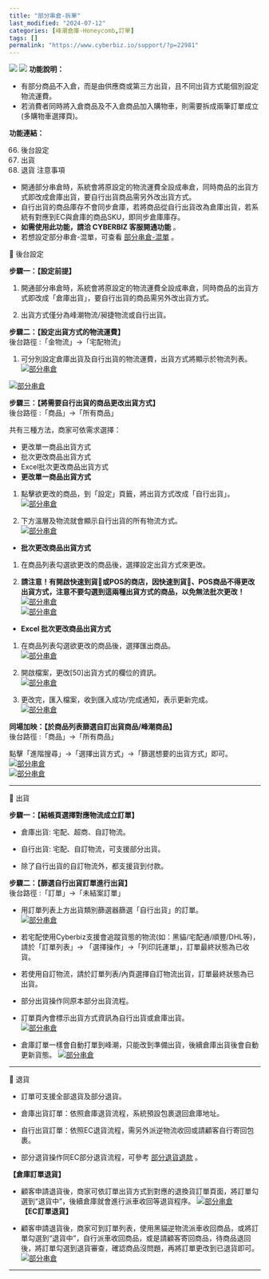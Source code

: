 ```yaml
---
title: "部分串倉-拆單"
last_modified: "2024-07-12"
categories: [峰潮倉庫-Honeycomb,訂單]
tags: []
permalink: "https://www.cyberbiz.io/support/?p=22981"
---
```


![](https://www.cyberbiz.io/support/wp-content/uploads/適用站別.png)
[![](https://www.cyberbiz.io/support/wp-content/uploads/台灣站.png)](https://www.cyberbiz.io/support/?page_id=2490)
**功能說明：**  

* 有部分商品不入倉，而是由供應商或第三方出貨，且不同出貨方式能個別設定物流運費。
* 若消費者同時將入倉商品及不入倉商品加入購物車，則需要拆成兩筆訂單成立(多購物車選擇頁)。

**功能連結：**  

66. 後台設定
67. 出貨
68. 退貨
注意事項  

* 開通部分串倉時，系統會將原設定的物流運費全設成串倉，同時商品的出貨方式即改成倉庫出貨，要自行出貨商品需另外改出貨方式。
* 自行出貨的商品庫存不會同步倉庫，若將商品從自行出貨改為倉庫出貨，若系統有對應到EC與倉庫的商品SKU，即同步倉庫庫存。
* **如需使用此功能，請洽 CYBERBIZ 客服開通功能** 。
* 若想設定部分串倉-混單，可查看 [部分串倉-混單](https://www.cyberbiz.io/support/?p=23149) 。

📌 後台設定  

**步驟一：【設定前提】**  

1. 開通部分串倉時，系統會將原設定的物流運費全設成串倉，同時商品的出貨方式即改成「倉庫出貨」，要自行出貨的商品需另外改出貨方式。


2. 出貨方式僅分為峰潮物流/昶捷物流或自行出貨。


**步驟二：【設定出貨方式的物流運費】**  
後台路徑 :「金物流」→「宅配物流」  


1. 可分別設定倉庫出貨及自行出貨的物流運費，出貨方式將顯示於物流列表。  
[![部分串倉](https://www.cyberbiz.io/support/wp-content/uploads/部分串倉_拆單001.png)](https://www.cyberbiz.io/support/wp-content/uploads/部分串倉_拆單001.png)  

[![部分串倉](https://www.cyberbiz.io/support/wp-content/uploads/部分串倉_拆單002.png)](https://www.cyberbiz.io/support/wp-content/uploads/部分串倉_拆單002.png)  



**步驟三：【將需要自行出貨的商品更改出貨方式】**  
後台路徑 :「商品」→「所有商品」  

共有三種方法，商家可依需求選擇：

* 更改單一商品出貨方式
* 批次更改商品出貨方式
* Excel批次更改商品出貨方式
* **更改單一商品出貨方式**  

1. 點擊欲更改的商品，到「設定」頁籤，將出貨方式改成「自行出貨」。  
[![部分串倉](https://www.cyberbiz.io/support/wp-content/uploads/部分串倉_拆單003.png)](https://www.cyberbiz.io/support/wp-content/uploads/部分串倉_拆單003.png)  

2. 下方溫層及物流就會顯示自行出貨的所有物流方式。  
[![部分串倉](https://www.cyberbiz.io/support/wp-content/uploads/部分串倉_拆單004.png)](https://www.cyberbiz.io/support/wp-content/uploads/部分串倉_拆單004.png)  



* **批次更改商品出貨方式**
1. 在商品列表勾選欲更改的商品後，選擇設定出貨方式來更改。  

2. **請注意！有開啟快速到貨或POS的商店，因快速到貨、POS商品不得更改出貨方式，注意不要勾選到這兩種出貨方式的商品，以免無法批次更改！**
[![部分串倉](https://www.cyberbiz.io/support/wp-content/uploads/部分串倉_拆單005.png)](https://www.cyberbiz.io/support/wp-content/uploads/部分串倉_拆單005.png)  
[![部分串倉](https://www.cyberbiz.io/support/wp-content/uploads/2021/11/部分串倉_拆單03.png)](https://www.cyberbiz.io/support/wp-content/uploads/2021/11/部分串倉_拆單03.png)  



* **Excel 批次更改商品出貨方式**
1. 在商品列表勾選欲更改的商品後，選擇匯出商品。  
[![部分串倉](https://www.cyberbiz.io/support/wp-content/uploads/部分串倉_拆單006.png)](https://www.cyberbiz.io/support/wp-content/uploads/部分串倉_拆單006.png)  

2. 開啟檔案，更改[50]出貨方式的欄位的資訊。  
[![部分串倉](https://www.cyberbiz.io/support/wp-content/uploads/部分串倉_拆單007.png)](https://www.cyberbiz.io/support/wp-content/uploads/部分串倉_拆單007.png)  

3. 更改完，匯入檔案，收到匯入成功/完成通知，表示更新完成。  
[![部分串倉](https://www.cyberbiz.io/support/wp-content/uploads/2021/11/部分串倉_拆單06.png)](https://www.cyberbiz.io/support/wp-content/uploads/2021/11/部分串倉_拆單06.png)  



**同場加映：【於商品列表篩選自訂出貨商品/峰潮商品】**  
後台路徑 :「商品」→「所有商品」  

點擊「進階搜尋」→「選擇出貨方式」→「篩選想要的出貨方式」即可。 [![部分串倉](https://www.cyberbiz.io/support/wp-content/uploads/部分串倉_拆單008.png)](https://www.cyberbiz.io/support/wp-content/uploads/部分串倉_拆單008.png)  
[![部分串倉](https://www.cyberbiz.io/support/wp-content/uploads/部分串倉_拆單009.png)](https://www.cyberbiz.io/support/wp-content/uploads/部分串倉_拆單009.png)  


* * *


📌 出貨  

**步驟一：【結帳頁選擇對應物流成立訂單】**  

* 倉庫出貨: 宅配、超商、自訂物流。


* 自行出貨: 宅配、自訂物流，可支援部分出貨。


* 除了自行出貨的自訂物流外，都支援貨到付款。


**步驟二：【篩選自行出貨訂單進行出貨】**  
後台路徑 :「訂單」→「未結案訂單」  


* 用訂單列表上方出貨類別篩選器篩選「自行出貨」的訂單。  
[![部分串倉](https://www.cyberbiz.io/support/wp-content/uploads/部分串倉_拆單010.png)](https://www.cyberbiz.io/support/wp-content/uploads/部分串倉_拆單010.png)  

* 若宅配使用Cyberbiz支援會追蹤貨態的物流(如：黑貓/宅配通/順豐/DHL等)，請於「訂單列表」→ 「選擇操作」→「列印託運單」，訂單最終狀態為已收貨。


* 若使用自訂物流，請於訂單列表/內頁選擇自訂物流出貨，訂單最終狀態為已出貨。


* 部分出貨操作同原本部分出貨流程。


* 訂單頁內會標示出貨方式資訊為自行出貨或倉庫出貨。  
[![部分串倉](https://www.cyberbiz.io/support/wp-content/uploads/2021/11/部分串倉_拆單12.png)](https://www.cyberbiz.io/support/wp-content/uploads/2021/11/部分串倉_拆單12.png)  



* 倉庫訂單一樣會自動打單到峰潮，只能改到準備出貨，後續倉庫出貨後會自動更新貨態。 [![部分串倉](https://www.cyberbiz.io/support/wp-content/uploads/2021/11/部分串倉_拆單13.png)](https://www.cyberbiz.io/support/wp-content/uploads/2021/11/部分串倉_拆單13.png)  



* * *


📌 退貨  


* 訂單可支援全部退貨及部分退貨。


* 倉庫出貨訂單：依照倉庫退貨流程，系統預設包裹退回倉庫地址。


* 自行出貨訂單：依照EC退貨流程，需另外派逆物流收回或請顧客自行寄回包裹。  



* 部分退貨操作同EC部分退貨流程，可參考 [部分退貨退款](https://www.cyberbiz.io/support/?p=1758) 。

**【倉庫訂單退貨】**  

* 顧客申請退貨後，商家可依訂單出貨方式到對應的退換貨訂單頁面，將訂單勾選到“退貨中”，後續倉庫就會進行派車收回等退貨程序。
[![部分串倉](https://www.cyberbiz.io/support/wp-content/uploads/部分串倉_拆單011.png)](https://www.cyberbiz.io/support/wp-content/uploads/部分串倉_拆單011.png)  
**【EC訂單退貨】**  

* 顧客申請退貨後，商家可到訂單列表，使用黑貓逆物流派車收回商品，或將訂單勾選到“退貨中”，自行派車收回商品，或是請顧客寄回商品，待商品退回後，將訂單勾選到退貨審查，確認商品沒問題，再將訂單更改到已退貨即可。
[![部分串倉](https://www.cyberbiz.io/support/wp-content/uploads/2021/11/部分串倉_拆單15.png)](https://www.cyberbiz.io/support/wp-content/uploads/2021/11/部分串倉_拆單15.png)  

* * *

